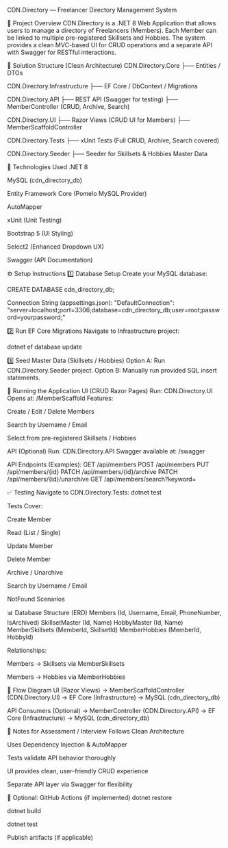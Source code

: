 ﻿CDN.Directory — Freelancer Directory Management System

📌 Project Overview
CDN.Directory is a .NET 8 Web Application that allows users to manage a directory of Freelancers (Members).
Each Member can be linked to multiple pre-registered Skillsets and Hobbies.
The system provides a clean MVC-based UI for CRUD operations and a separate API with Swagger for RESTful interactions.

📂 Solution Structure (Clean Architecture)
CDN.Directory.Core
├── Entities / DTOs

CDN.Directory.Infrastructure
├── EF Core / DbContext / Migrations

CDN.Directory.API
├── REST API (Swagger for testing)
├── MemberController (CRUD, Archive, Search)

CDN.Directory.UI
├── Razor Views (CRUD UI for Members)
├── MemberScaffoldController

CDN.Directory.Tests
├── xUnit Tests (Full CRUD, Archive, Search covered)

CDN.Directory.Seeder
├── Seeder for Skillsets & Hobbies Master Data


🔧 Technologies Used
.NET 8

MySQL (cdn_directory_db)

Entity Framework Core (Pomelo MySQL Provider)

AutoMapper

xUnit (Unit Testing)

Bootstrap 5 (UI Styling)

Select2 (Enhanced Dropdown UX)

Swagger (API Documentation)


⚙️ Setup Instructions
1️⃣ Database Setup
Create your MySQL database:

CREATE DATABASE cdn_directory_db;

Connection String (appsettings.json):
"DefaultConnection": "server=localhost;port=3306;database=cdn_directory_db;user=root;password=yourpassword;"

2️⃣ Run EF Core Migrations
Navigate to Infrastructure project:

dotnet ef database update

3️⃣ Seed Master Data (Skillsets / Hobbies)
Option A: Run CDN.Directory.Seeder project.
Option B: Manually run provided SQL insert statements.


🚀 Running the Application
UI (CRUD Razor Pages)
Run: CDN.Directory.UI
Opens at: /MemberScaffold
Features:

Create / Edit / Delete Members

Search by Username / Email

Select from pre-registered Skillsets / Hobbies

API (Optional)
Run: CDN.Directory.API
Swagger available at: /swagger

API Endpoints (Examples):
GET /api/members
POST /api/members
PUT /api/members/{id}
PATCH /api/members/{id}/archive
PATCH /api/members/{id}/unarchive
GET /api/members/search?keyword=


✅ Testing
Navigate to CDN.Directory.Tests:
dotnet test

Tests Cover:

Create Member

Read (List / Single)

Update Member

Delete Member

Archive / Unarchive

Search by Username / Email

NotFound Scenarios


📊 Database Structure (ERD)
Members (Id, Username, Email, PhoneNumber, IsArchived)
SkillsetMaster (Id, Name)
HobbyMaster (Id, Name)
MemberSkillsets (MemberId, SkillsetId)
MemberHobbies (MemberId, HobbyId)

Relationships:

Members → Skillsets via MemberSkillsets

Members → Hobbies via MemberHobbies


🔄 Flow Diagram
UI (Razor Views)
→ MemberScaffoldController (CDN.Directory.UI)
→ EF Core (Infrastructure)
→ MySQL (cdn_directory_db)

API Consumers (Optional)
→ MemberController (CDN.Directory.API)
→ EF Core (Infrastructure)
→ MySQL (cdn_directory_db)

📝 Notes for Assessment / Interview
Follows Clean Architecture

Uses Dependency Injection & AutoMapper

Tests validate API behavior thoroughly

UI provides clean, user-friendly CRUD experience

Separate API layer via Swagger for flexibility

🔗 Optional: GitHub Actions (if implemented)
dotnet restore

dotnet build

dotnet test

Publish artifacts (if applicable)